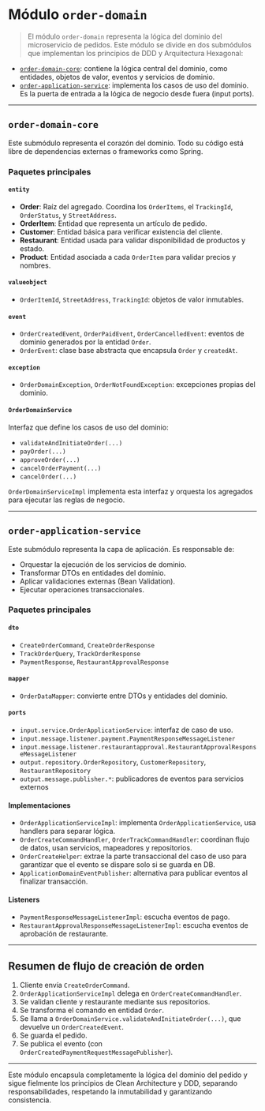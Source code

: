 # Módulo `order-domain`

> El módulo `order-domain` representa la lógica del dominio del microservicio de pedidos. Este módulo se divide en dos submódulos que implementan los principios de DDD y Arquitectura Hexagonal:

- [`order-domain-core`](./order-domain-core/readme.md): contiene la lógica central del dominio, como entidades, objetos de valor, eventos y servicios de dominio.
- [`order-application-service`](./order-application-service/readme.md): implementa los casos de uso del dominio. Es la puerta de entrada a la lógica de negocio desde fuera (input ports).

---

## `order-domain-core`

Este submódulo representa el corazón del dominio. Todo su código está libre de dependencias externas o frameworks como Spring.

### Paquetes principales

#### `entity`
- **Order**: Raíz del agregado. Coordina los `OrderItems`, el `TrackingId`, `OrderStatus`, y `StreetAddress`.
- **OrderItem**: Entidad que representa un artículo de pedido.
- **Customer**: Entidad básica para verificar existencia del cliente.
- **Restaurant**: Entidad usada para validar disponibilidad de productos y estado.
- **Product**: Entidad asociada a cada `OrderItem` para validar precios y nombres.

#### `valueobject`
- `OrderItemId`, `StreetAddress`, `TrackingId`: objetos de valor inmutables.

#### `event`
- `OrderCreatedEvent`, `OrderPaidEvent`, `OrderCancelledEvent`: eventos de dominio generados por la entidad `Order`.
- `OrderEvent`: clase base abstracta que encapsula `Order` y `createdAt`.

#### `exception`
- `OrderDomainException`, `OrderNotFoundException`: excepciones propias del dominio.

#### `OrderDomainService`
Interfaz que define los casos de uso del dominio:
- `validateAndInitiateOrder(...)`
- `payOrder(...)`
- `approveOrder(...)`
- `cancelOrderPayment(...)`
- `cancelOrder(...)`

`OrderDomainServiceImpl` implementa esta interfaz y orquesta los agregados para ejecutar las reglas de negocio.

---

## `order-application-service`

Este submódulo representa la capa de aplicación. Es responsable de:
- Orquestar la ejecución de los servicios de dominio.
- Transformar DTOs en entidades del dominio.
- Aplicar validaciones externas (Bean Validation).
- Ejecutar operaciones transaccionales.

### Paquetes principales

#### `dto`
- `CreateOrderCommand`, `CreateOrderResponse`
- `TrackOrderQuery`, `TrackOrderResponse`
- `PaymentResponse`, `RestaurantApprovalResponse`

#### `mapper`
- `OrderDataMapper`: convierte entre DTOs y entidades del dominio.

#### `ports`
- `input.service.OrderApplicationService`: interfaz de caso de uso.
- `input.message.listener.payment.PaymentResponseMessageListener`
- `input.message.listener.restaurantapproval.RestaurantApprovalResponseMessageListener`
- `output.repository.OrderRepository`, `CustomerRepository`, `RestaurantRepository`
- `output.message.publisher.*`: publicadores de eventos para servicios externos

#### Implementaciones
- `OrderApplicationServiceImpl`: implementa `OrderApplicationService`, usa handlers para separar lógica.
- `OrderCreateCommandHandler`, `OrderTrackCommandHandler`: coordinan flujo de datos, usan servicios, mapeadores y repositorios.
- `OrderCreateHelper`: extrae la parte transaccional del caso de uso para garantizar que el evento se dispare solo si se guarda en DB.
- `ApplicationDomainEventPublisher`: alternativa para publicar eventos al finalizar transacción.

#### Listeners
- `PaymentResponseMessageListenerImpl`: escucha eventos de pago.
- `RestaurantApprovalResponseMessageListenerImpl`: escucha eventos de aprobación de restaurante.

---

## Resumen de flujo de creación de orden

1. Cliente envía `CreateOrderCommand`.
2. `OrderApplicationServiceImpl` delega en `OrderCreateCommandHandler`.
3. Se validan cliente y restaurante mediante sus repositorios.
4. Se transforma el comando en entidad `Order`.
5. Se llama a `OrderDomainService.validateAndInitiateOrder(...)`, que devuelve un `OrderCreatedEvent`.
6. Se guarda el pedido.
7. Se publica el evento (con `OrderCreatedPaymentRequestMessagePublisher`).

---

Este módulo encapsula completamente la lógica del dominio del pedido y sigue fielmente los principios de Clean Architecture y DDD, separando responsabilidades, respetando la inmutabilidad y garantizando consistencia.


